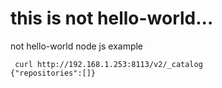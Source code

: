 # this is not hello-world...

not hello-world node js example

```
 curl http://192.168.1.253:8113/v2/_catalog
{"repositories":[]}
```
